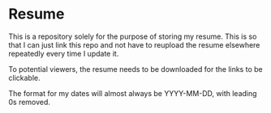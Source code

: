 # Resume

This is a repository solely for the purpose of storing my resume. This is so that I can just link this repo and not have to reupload the resume elsewhere repeatedly every time I update it.

To potential viewers, the resume needs to be downloaded for the links to be clickable.

The format for my dates will almost always be YYYY-MM-DD, with leading 0s removed.
